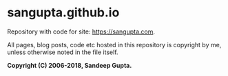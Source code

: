 # sangupta.github.io

Repository with code for site: https://sangupta.com.

All pages, blog posts, code etc hosted in this repository is copyright by me, unless otherwise noted
in the file itself.

**Copyright (C) 2006-2018, Sandeep Gupta.**
